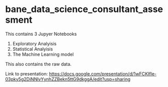 # bane_data_science_consultant_assesment

This contains 3 Jupyer Notebooks
1. Exploratory Analyisis
2. Statistical Analyisis
3. The Machine Learning model

This also contains the raw data. 

Link to presentation:
https://docs.google.com/presentation/d/1wFCKIfle-03pky5g2DiNNlvYynhZZBekn5ttG9dkggA/edit?usp=sharing
